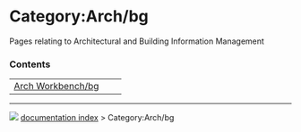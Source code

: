 # Category:Arch/bg
Pages relating to Architectural and Building Information Management

### Contents

|     |     |     |
| --- | --- | --- |
| [Arch Workbench/bg](Arch_Workbench/bg.md) |



---
![](images/Button_right.svg) [documentation index](../README.md) > Category:Arch/bg
